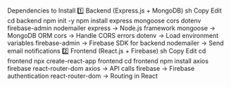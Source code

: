 Dependencies to Install
1️⃣ Backend (Express.js + MongoDB)
sh
Copy
Edit
cd backend
npm init -y
npm install express mongoose cors dotenv firebase-admin nodemailer
express → Node.js framework
mongoose → MongoDB ORM
cors → Handle CORS errors
dotenv → Load environment variables
firebase-admin → Firebase SDK for backend
nodemailer → Send email notifications
2️⃣ Frontend (React.js + Firebase)
sh
Copy
Edit
cd frontend
npx create-react-app frontend
cd frontend
npm install axios firebase react-router-dom
axios → API calls
firebase → Firebase authentication
react-router-dom → Routing in React
